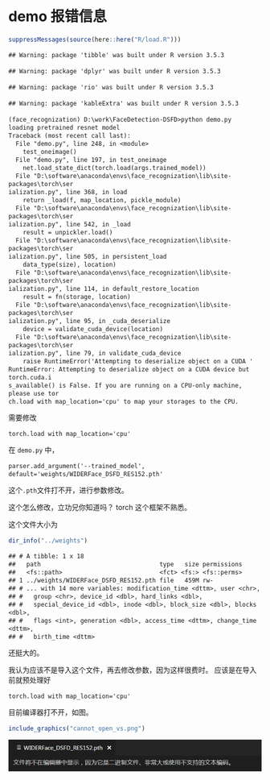 demo 报错信息
================

``` r
suppressMessages(source(here::here("R/load.R")))
```

    ## Warning: package 'tibble' was built under R version 3.5.3

    ## Warning: package 'dplyr' was built under R version 3.5.3

    ## Warning: package 'rio' was built under R version 3.5.3

    ## Warning: package 'kableExtra' was built under R version 3.5.3

    (face_recognization) D:\work\FaceDetection-DSFD>python demo.py
    loading pretrained resnet model
    Traceback (most recent call last):
      File "demo.py", line 248, in <module>
        test_oneimage()
      File "demo.py", line 197, in test_oneimage
        net.load_state_dict(torch.load(args.trained_model))
      File "D:\software\anaconda\envs\face_recognization\lib\site-packages\torch\ser
    ialization.py", line 368, in load
        return _load(f, map_location, pickle_module)
      File "D:\software\anaconda\envs\face_recognization\lib\site-packages\torch\ser
    ialization.py", line 542, in _load
        result = unpickler.load()
      File "D:\software\anaconda\envs\face_recognization\lib\site-packages\torch\ser
    ialization.py", line 505, in persistent_load
        data_type(size), location)
      File "D:\software\anaconda\envs\face_recognization\lib\site-packages\torch\ser
    ialization.py", line 114, in default_restore_location
        result = fn(storage, location)
      File "D:\software\anaconda\envs\face_recognization\lib\site-packages\torch\ser
    ialization.py", line 95, in _cuda_deserialize
        device = validate_cuda_device(location)
      File "D:\software\anaconda\envs\face_recognization\lib\site-packages\torch\ser
    ialization.py", line 79, in validate_cuda_device
        raise RuntimeError('Attempting to deserialize object on a CUDA '
    RuntimeError: Attempting to deserialize object on a CUDA device but torch.cuda.i
    s_available() is False. If you are running on a CPU-only machine, please use tor
    ch.load with map_location='cpu' to map your storages to the CPU.

需要修改

    torch.load with map_location='cpu'

在 `demo.py`
    中，

    parser.add_argument('--trained_model', default='weights/WIDERFace_DSFD_RES152.pth'

这个`.pth`文件打不开，进行参数修改。

这个怎么修改，立功兄你知道吗？ torch 这个框架不熟悉。

这个文件大小为

``` r
dir_info("../weights")
```

    ## # A tibble: 1 x 18
    ##   path                                 type   size permissions
    ##   <fs::path>                           <fct> <fs:> <fs::perms>
    ## 1 ../weights/WIDERFace_DSFD_RES152.pth file   459M rw-        
    ## # ... with 14 more variables: modification_time <dttm>, user <chr>,
    ## #   group <chr>, device_id <dbl>, hard_links <dbl>,
    ## #   special_device_id <dbl>, inode <dbl>, block_size <dbl>, blocks <dbl>,
    ## #   flags <int>, generation <dbl>, access_time <dttm>, change_time <dttm>,
    ## #   birth_time <dttm>

还挺大的。

我认为应该不是导入这个文件，再去修改参数，因为这样很费时。 应该是在导入前就预处理好

    torch.load with map_location='cpu'

目前编译器打不开，如图。

``` r
include_graphics("cannot_open_vs.png")
```

![](cannot_open_vs.png)<!-- -->
